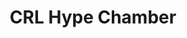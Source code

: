 ---
title: CRL Hype Chamber
alt_text: exploded 3d pen render
img: ../imgs/VirtualProduction/eFuse/CRLChamberMatchup.png
link:
---